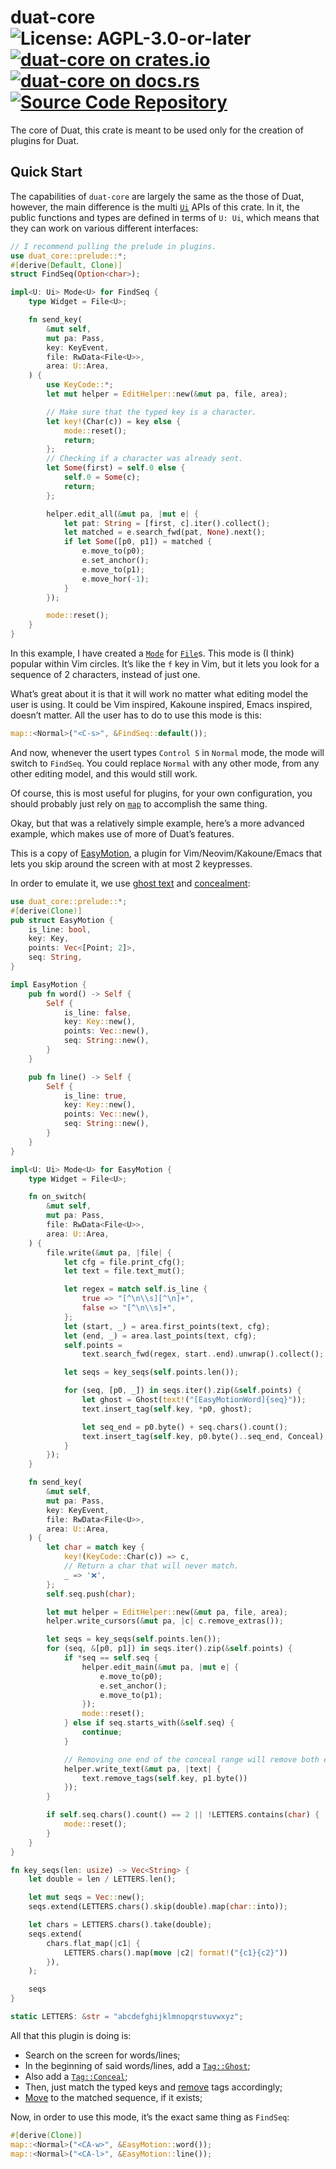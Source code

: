 # duat-core ![License: AGPL-3.0-or-later](https://img.shields.io/badge/license-AGPL--3.0--or--later-blue) [![duat-core on crates.io](https://img.shields.io/crates/v/duat-core)](https://crates.io/crates/duat-core) [![duat-core on docs.rs](https://docs.rs/duat-core/badge.svg)](https://docs.rs/duat-core) [![Source Code Repository](https://img.shields.io/badge/Code-On%20GitHub-blue?logo=GitHub)](https://github.com/AhoyISki/duat/tree/master/duat-core)

The core of Duat, this crate is meant to be used only for the
creation of plugins for Duat.

## Quick Start

The capabilities of `duat-core` are largely the same as the those
of Duat, however, the main difference is the multi [`Ui`][__link0] APIs of
this crate. In it, the public functions and types are defined in
terms of `U: Ui`,  which means that they can work on various
different interfaces:

```rust
// I recommend pulling the prelude in plugins.
use duat_core::prelude::*;
#[derive(Default, Clone)]
struct FindSeq(Option<char>);

impl<U: Ui> Mode<U> for FindSeq {
    type Widget = File<U>;

    fn send_key(
        &mut self,
        mut pa: Pass,
        key: KeyEvent,
        file: RwData<File<U>>,
        area: U::Area,
    ) {
        use KeyCode::*;
        let mut helper = EditHelper::new(&mut pa, file, area);

        // Make sure that the typed key is a character.
        let key!(Char(c)) = key else {
            mode::reset();
            return;
        };
        // Checking if a character was already sent.
        let Some(first) = self.0 else {
            self.0 = Some(c);
            return;
        };

        helper.edit_all(&mut pa, |mut e| {
            let pat: String = [first, c].iter().collect();
            let matched = e.search_fwd(pat, None).next();
            if let Some([p0, p1]) = matched {
                e.move_to(p0);
                e.set_anchor();
                e.move_to(p1);
                e.move_hor(-1);
            }
        });

        mode::reset();
    }
}
```

In this example, I have created a [`Mode`][__link1] for [`File`][__link2]s. This
mode is (I think) popular within Vim circles. It’s like the `f`
key in Vim, but it lets you look for a sequence of 2 characters,
instead of just one.

What’s great about it is that it will work no matter what editing
model the user is using. It could be Vim inspired, Kakoune
inspired, Emacs inspired, doesn’t matter. All the user has to do
to use this mode is this:

```rust
map::<Normal>("<C-s>", &FindSeq::default());
```

And now, whenever the usert types `Control S` in `Normal` mode,
the mode will switch to `FindSeq`. You could replace `Normal` with
any other mode, from any other editing model, and this would still
work.

Of course, this is most useful for plugins, for your own
configuration, you should probably just rely on [`map`][__link3] to
accomplish the same thing.

Okay, but that was a relatively simple example, here’s a more
advanced example, which makes use of more of Duat’s features.

This is a copy of [EasyMotion][__link4], a plugin for
Vim/Neovim/Kakoune/Emacs that lets you skip around the screen with
at most 2 keypresses.

In order to emulate it, we use [ghost text][__link5] and [concealment][__link6]:

```rust
use duat_core::prelude::*;
#[derive(Clone)]
pub struct EasyMotion {
    is_line: bool,
    key: Key,
    points: Vec<[Point; 2]>,
    seq: String,
}

impl EasyMotion {
    pub fn word() -> Self {
        Self {
            is_line: false,
            key: Key::new(),
            points: Vec::new(),
            seq: String::new(),
        }
    }

    pub fn line() -> Self {
        Self {
            is_line: true,
            key: Key::new(),
            points: Vec::new(),
            seq: String::new(),
        }
    }
}

impl<U: Ui> Mode<U> for EasyMotion {
    type Widget = File<U>;

    fn on_switch(
        &mut self,
        mut pa: Pass,
        file: RwData<File<U>>,
        area: U::Area,
    ) {
        file.write(&mut pa, |file| {
            let cfg = file.print_cfg();
            let text = file.text_mut();

            let regex = match self.is_line {
                true => "[^\n\\s][^\n]+",
                false => "[^\n\\s]+",
            };
            let (start, _) = area.first_points(text, cfg);
            let (end, _) = area.last_points(text, cfg);
            self.points =
                text.search_fwd(regex, start..end).unwrap().collect();

            let seqs = key_seqs(self.points.len());

            for (seq, [p0, _]) in seqs.iter().zip(&self.points) {
                let ghost = Ghost(text!("[EasyMotionWord]{seq}"));
                text.insert_tag(self.key, *p0, ghost);

                let seq_end = p0.byte() + seq.chars().count();
                text.insert_tag(self.key, p0.byte()..seq_end, Conceal);
            }
        });
    }

    fn send_key(
        &mut self,
        mut pa: Pass,
        key: KeyEvent,
        file: RwData<File<U>>,
        area: U::Area,
    ) {
        let char = match key {
            key!(KeyCode::Char(c)) => c,
            // Return a char that will never match.
            _ => '❌',
        };
        self.seq.push(char);

        let mut helper = EditHelper::new(&mut pa, file, area);
        helper.write_cursors(&mut pa, |c| c.remove_extras());

        let seqs = key_seqs(self.points.len());
        for (seq, &[p0, p1]) in seqs.iter().zip(&self.points) {
            if *seq == self.seq {
                helper.edit_main(&mut pa, |mut e| {
                    e.move_to(p0);
                    e.set_anchor();
                    e.move_to(p1);
                });
                mode::reset();
            } else if seq.starts_with(&self.seq) {
                continue;
            }

            // Removing one end of the conceal range will remove both ends.
            helper.write_text(&mut pa, |text| {
                text.remove_tags(self.key, p1.byte())
            });
        }

        if self.seq.chars().count() == 2 || !LETTERS.contains(char) {
            mode::reset();
        }
    }
}

fn key_seqs(len: usize) -> Vec<String> {
    let double = len / LETTERS.len();

    let mut seqs = Vec::new();
    seqs.extend(LETTERS.chars().skip(double).map(char::into));

    let chars = LETTERS.chars().take(double);
    seqs.extend(
        chars.flat_map(|c1| {
            LETTERS.chars().map(move |c2| format!("{c1}{c2}"))
        }),
    );

    seqs
}

static LETTERS: &str = "abcdefghijklmnopqrstuvwxyz";
```

All that this plugin is doing is:

* Search on the screen for words/lines;
* In the beginning of said words/lines, add a [`Tag::Ghost`][__link7];
* Also add a [`Tag::Conceal`][__link8];
* Then, just match the typed keys and [remove][__link9] tags accordingly;
* [Move][__link10] to the matched sequence, if it exists;

Now, in order to use this mode, it’s the exact same thing as
`FindSeq`:

```rust
#[derive(Clone)]
map::<Normal>("<CA-w>", &EasyMotion::word());
map::<Normal>("<CA-l>", &EasyMotion::line());
```


 [__cargo_doc2readme_dependencies_info]: ggGkYW0BYXSEG_W_Gn_kaocAGwCcVPfenh7eGy6gYLEwyIe4G6-xw_FwcbpjYXKEGz0hHR4LuaEPG-l3pgBXoCYXG5wH1cYwOxK-G5mXyaALATfoYWSBg2lkdWF0LWNvcmVlMC40LjBpZHVhdF9jb3Jl
 [__link0]: https://docs.rs/duat-core/0.4.0/duat_core/?search=ui::Ui
 [__link1]: https://docs.rs/duat-core/0.4.0/duat_core/?search=mode::Mode
 [__link10]: https://docs.rs/duat-core/0.4.0/duat_core/?search=mode::Editor::move_to
 [__link2]: https://docs.rs/duat-core/0.4.0/duat_core/?search=file::File
 [__link3]: https://docs.rs/duat/0.2.0/duat/prelude/fn.map.html
 [__link4]: https://github.com/easymotion/vim-easymotion
 [__link5]: https://docs.rs/duat-core/0.4.0/duat_core/?search=text::Ghost
 [__link6]: https://docs.rs/duat-core/0.4.0/duat_core/?search=text::Conceal
 [__link7]: https://docs.rs/duat-core/0.4.0/duat_core/?search=text::Ghost
 [__link8]: https://docs.rs/duat-core/0.4.0/duat_core/?search=text::Conceal
 [__link9]: https://docs.rs/duat-core/0.4.0/duat_core/?search=text::Text::remove_tags

